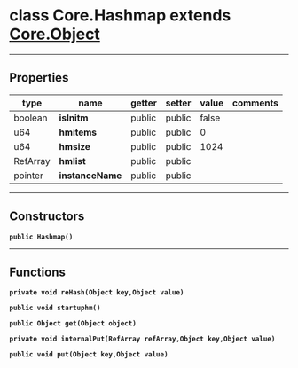 class Core.Hashmap extends [Core.Object](Core.Object.md)
===

---
Properties
---
|type|name|getter|setter|value|comments|
|--- |--- |--- |--- |--- |--- |
|boolean|__isInitm__|public|public|false||
|u64|__hmitems__|public|public|0||
|u64|__hmsize__|public|public|1024||
|RefArray|__hmlist__|public|public|||
|pointer|__instanceName__|public|public|||

---
Constructors
---

__`public Hashmap()`__
<div style="margin:1em">

</div>


---
Functions
---

__`private void reHash(Object key,Object value)`__
<div style="margin:1em">

</div>


__`public void startuphm()`__
<div style="margin:1em">

</div>


__`public Object get(Object object)`__
<div style="margin:1em">

</div>


__`private void internalPut(RefArray refArray,Object key,Object value)`__
<div style="margin:1em">

</div>


__`public void put(Object key,Object value)`__
<div style="margin:1em">

</div>

